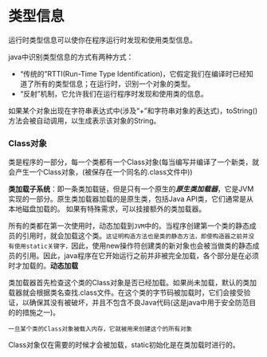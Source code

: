# 类型信息

运行时类型信息可以使你在程序运行时发现和使用类型信息。

java中识别类型信息的方式有两种方式：

* “传统的”RTTI(Run-Time Type Identification)，它假定我们在编译时已经知道了所有的类型信息；在运行时，识别一个对象的类型。
* “反射”机制，它允许我们在运行程序时发现和使用类的信息。

如果某个对象出现在字符串表达式中(涉及“+”和字符串对象的表达式)，toString()方法会被自动调用，以生成表示该对象的String。

### Class对象

类是程序的一部分，每一个类都有一个Class对象(每当编写并编译了一个新类，就会产生一个Class对象，(被保存在一个同名的.class文件中))

**类加载子系统**：即一条类加载链，但是只有一个原生的***原生类加载器***，它是JVM实现的一部分。原生类加载器加载的是原生类，包括Java API类，它们通常是从本地磁盘加载的。 如果有特殊需求，可以挂接额外的类加载器。

所有的类都在第一次使用时，动态加载到`JVM`中的。当程序创建第一个类的静态成员的引用时，就会加载这个类。`这证明构造方法也是类的静态方法，即使构造器之前并没有使用static关键字，`因此，使用new操作符创建类的新对象也会被当做类的静态成员的引用。因此，java程序在它开始运行之前并非被完全加载，各个部分是在必须时才加载的。**动态加载**

类加载器首先检查这个类的Class对象是否已经加载。如果尚未加载，默认的类加载器就会根据类名查找.class文件。在这个类的字节码被加载时，它们会接受验证，以确保其没有被破坏，并且不包含不良Java代码(这是java中用于安全防范目的的措施之一)。

`一旦某个类的Class对象被载入内存，它就被用来创建这个的所有对象`

Class对象仅在需要的时候才会被加载，static初始化是在类加载时进行的。




